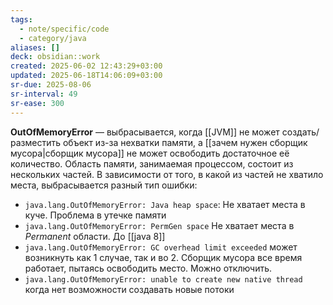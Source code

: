 ```yaml
---
tags:
  - note/specific/code
  - category/java
aliases: []
deck: obsidian::work
created: 2025-06-02 12:43:29+03:00
updated: 2025-06-18T14:06:09+03:00
sr-due: 2025-08-06
sr-interval: 49
sr-ease: 300
---
```


**OutOfMemoryError**
—
выбрасывается, когда [[JVM]] не может создать/разместить объект из-за нехватки памяти, а [[зачем нужен сборщик мусора|сборщик мусора]] не может освободить достаточное её количество.
Область памяти, занимаемая процессом, состоит из нескольких частей. В зависимости от того, в какой из частей не хватило места, выбрасывается разный тип ошибки:
- `java.lang.OutOfMemoryError: Java heap space`: Не хватает места в куче. Проблема в утечке памяти
- `java.lang.OutOfMemoryError: PermGen space` Не хватает места в *Permanent* области. До [[java 8]]
- `java.lang.OutOfMemoryError: GC overhead limit exceeded` может возникнуть как 1 случае, так и во 2. Сборщик мусора все время работает, пытаясь освободить место. Можно отключить.
- `java.lang.OutOfMemoryError: unable to create new native thread` когда нет возможности создавать новые потоки
